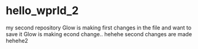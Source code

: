 # hello_wprld_2
my second repository
Glow is making first changes in the file and want to save it
Glow is making econd change.. hehehe
second changes are made hehehe2
